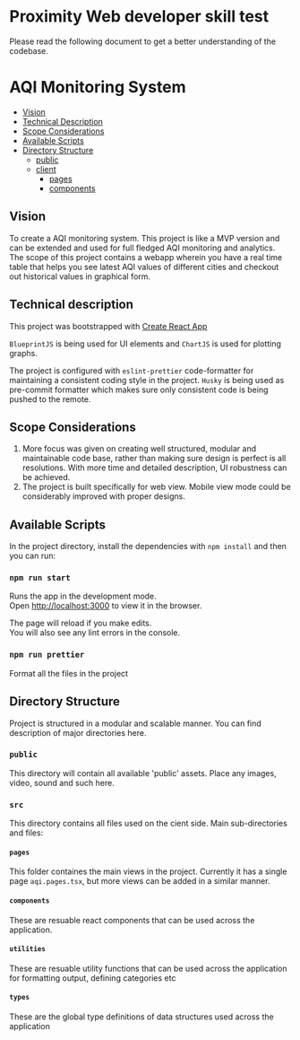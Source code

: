 # Proximity Web developer skill test
Please read the following document to get a better understanding of the codebase. 

# AQI Monitoring System
  * [Vision](#vision)
  * [Technical Description](#technical-description)
  * [Scope Considerations](#scope-considerations)
  * [Available Scripts](#available-scripts)
  * [Directory Structure](#directory-structure)
    + [public](#public)
    + [client](#src)
      * [pages](#pages)
      * [components](#components)

## Vision
To create a AQI monitoring system. This project is like a MVP version and can be extended and used for full fledged AQI monitoring and analytics. 
The scope of this project contains a webapp wherein you have a real time table that helps you see latest AQI values of different cities and checkout out historical values in graphical form.

## Technical description

This project was bootstrapped with [Create React App](https://github.com/facebook/create-react-app)

`BlueprintJS` is being used for UI elements and `ChartJS` is used for plotting graphs.

The project is configured with `eslint-prettier` code-formatter for maintaining a consistent coding style in the project. `Husky` is being used as pre-commit formatter which makes sure only consistent code is being pushed to the remote.

## Scope Considerations 

1. More focus was given on creating well structured, modular and maintainable code base, rather than making sure design is perfect is all resolutions. With more time and detailed description, UI robustness can be achieved.
2. The project is built specifically for web view. Mobile view mode could be considerably improved with proper designs.

## Available Scripts

In the project directory, install the dependencies with `npm install`  and then you can run:

### `npm run start`

Runs the app in the development mode.<br />
Open [http://localhost:3000](http://localhost:3000) to view it in the browser.

The page will reload if you make edits.<br />
You will also see any lint errors in the console.

### `npm run prettier`

Format all the files in the project

## Directory Structure

Project is structured in a modular and scalable manner. You can find description of major directories here.

### `public`
This directory will contain all available 'public' assets. Place any images, video, sound and such here. 

### `src`
This directory contains all files used on the cient side. Main sub-directories and files:

#### `pages`
This folder containes the main views in the project. Currently it has a single page `aqi.pages.tsx`, but more views can be added in a similar manner.
#### `components`
These are resuable react components that can be used across the application.

#### `utilities`
These are resuable utility functions that can be used across the application for formatting output, defining categories etc

#### `types`
These are the global type definitions of data structures used across the application
